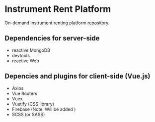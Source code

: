 # Instrument Rent Platform
On-demand instrument renting platform repository.

## Dependencies for server-side
- reactive MongoDB
- devtools
- reactive Web

## Depencies and plugins for client-side (Vue.js)
- Axios
- Vue Routers
- Vuex
- Vuetify (CSS library)
- Firebase (Note: Will be added )
- SCSS (or SASS)